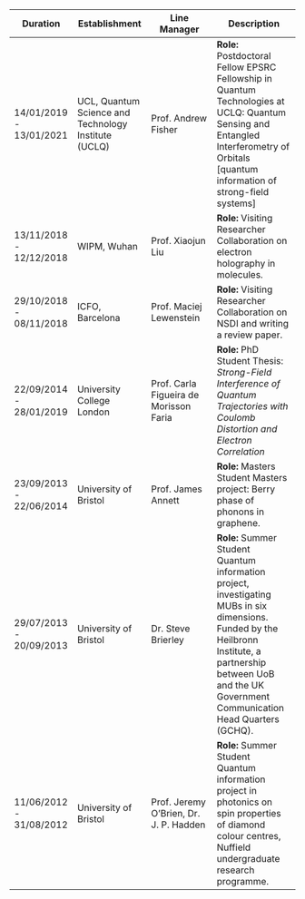 
| **Duration**             | **Establishment**                                    | **Line Manager**                       | **Description**                                              |
| ------------------------ | ---------------------------------------------------- | -------------------------------------- | ------------------------------------------------------------ |
| 14/01/2019  - 13/01/2021 | UCL, Quantum Science and Technology Institute (UCLQ) | Prof. Andrew Fisher                    | **Role:** Postdoctoral Fellow EPSRC Fellowship in Quantum Technologies at UCLQ: Quantum Sensing and Entangled Interferometry of Orbitals [quantum information of strong-field systems] |
| 13/11/2018 - 12/12/2018  | WIPM, Wuhan                                          | Prof. Xiaojun Liu                      | **Role:** Visiting Researcher Collaboration on electron holography in molecules. |
| 29/10/2018 - 08/11/2018  | ICFO, Barcelona                                      | Prof. Maciej Lewenstein                | **Role:** Visiting Researcher Collaboration on NSDI and writing a review paper. |
| 22/09/2014 - 28/01/2019  | University College London                            | Prof. Carla Figueira de Morisson Faria | **Role:** PhD Student Thesis: *Strong-Field Interference of Quantum Trajectories with Coulomb Distortion and Electron Correlation* |
| 23/09/2013 - 22/06/2014  | University of Bristol                                | Prof. James Annett                     | **Role:** Masters Student Masters project: Berry phase of phonons in graphene. |
| 29/07/2013 - 20/09/2013  | University of Bristol                                | Dr. Steve Brierley                     | **Role:** Summer Student Quantum information project, investigating MUBs in six dimensions. Funded by the Heilbronn Institute, a partnership between UoB and the UK Government Communication Head Quarters (GCHQ). |
| 11/06/2012 - 31/08/2012  | University of Bristol                                | Prof. Jeremy O’Brien, Dr. J. P. Hadden | **Role:** Summer Student Quantum information project in photonics on spin properties of diamond colour centres, Nuffield undergraduate research programme. |
